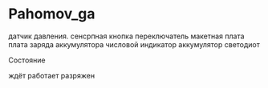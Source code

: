 # Pahomov_ga


датчик давления. сенсрпная кнопка
переключатель
макетная плата
плата заряда аккумулятора
числовой индикатор
аккумулятор
светодиот


Состояние

ждёт 
работает
разряжен
